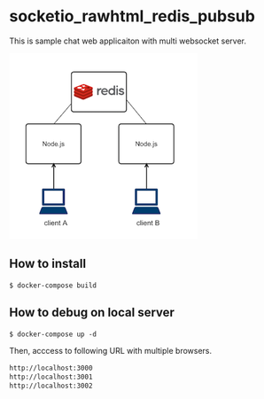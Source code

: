 # socketio_rawhtml_redis_pubsub

This is sample chat web applicaiton with multi websocket server.

![Redis Pub/Sub with multi WebSocket servers](https://github.com/Jingasan/websocket-tutorials/blob/master/nodejs/03_socketio_rawhtml_redis_pubsub/WebSocket_RedisPubSub.png?raw=true "redis")

## How to install

```
$ docker-compose build
```

## How to debug on local server

```
$ docker-compose up -d
```

Then, acccess to following URL with multiple browsers.

```
http://localhost:3000
http://localhost:3001
http://localhost:3002
```
